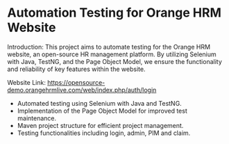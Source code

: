 # Automation Testing for Orange HRM Website

Introduction:
This project aims to automate testing for the Orange HRM website, an open-source HR management platform. By utilizing Selenium with Java, TestNG, and the Page Object Model, we ensure the functionality and reliability of key features within the website.

Website Link: https://opensource-demo.orangehrmlive.com/web/index.php/auth/login

- Automated testing using Selenium with Java and TestNG.
- Implementation of the Page Object Model for improved test maintenance.
- Maven project structure for efficient project management.
- Testing functionalities including login, admin, PIM and claim.
